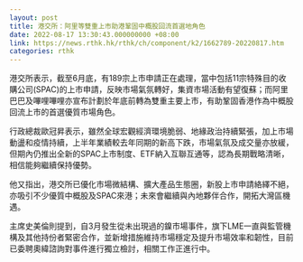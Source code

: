 ```yaml
---
layout: post
title: 港交所：阿里等雙重上市助港鞏固中概股回流首選地角色
date: 2022-08-17 13:30:43.000000000 +08:00
link: https://news.rthk.hk/rthk/ch/component/k2/1662789-20220817.htm
categories: rthk
---
```


港交所表示，截至6月底，有189宗上市申請正在處理，當中包括11宗特殊目的收購公司(SPAC)的上市申請，反映市場氣氛轉好，集資市場活動有望復蘇；而阿里巴巴及嗶哩嗶哩亦宣布計劃於年底前轉為雙重主要上市，有助鞏固香港作為中概股回流上市的首選優質市場角色。

行政總裁歐冠昇表示，雖然全球宏觀經濟環境脆弱、地緣政治持續緊張，加上市場動盪和疫情持續，上半年業績較去年同期的新高下跌，市場氣氛及成交量亦放緩，但期內仍推出全新的SPAC上市制度、ETF納入互聯互通等，認為長期戰略清晰，相信能夠繼續保持優勢。

他又指出，港交所已優化市場微結構、擴大產品生態圈，新股上市申請絡繹不絕，亦吸引不少優質中概股及SPAC來港；未來會繼續與內地夥伴合作，開拓大灣區機遇。

主席史美倫則提到，自3月發生從未出現過的鎳市場事件，旗下LME一直與監管機構及其他持份者緊密合作，並新增措施維持市場穩定及提升市場效率和韌性，目前已委聘奧緯諮詢對事件進行獨立檢討，相關工作正進行中。
